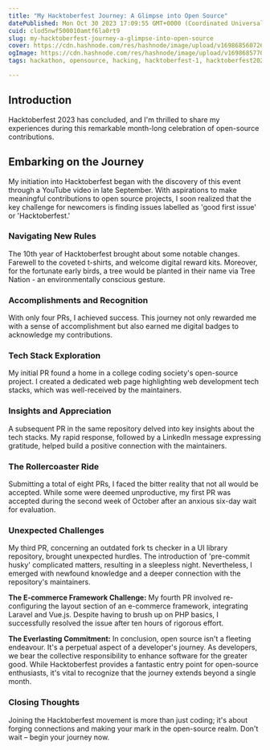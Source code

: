 ```yaml
---
title: "My Hacktoberfest Journey: A Glimpse into Open Source"
datePublished: Mon Oct 30 2023 17:09:55 GMT+0000 (Coordinated Universal Time)
cuid: clod5nwf500010amtf6la0rt9
slug: my-hacktoberfest-journey-a-glimpse-into-open-source
cover: https://cdn.hashnode.com/res/hashnode/image/upload/v1698685607268/ef9d169e-d230-4ab8-81bb-c241eaa49705.png
ogImage: https://cdn.hashnode.com/res/hashnode/image/upload/v1698685770058/e00c71a2-1ec2-4883-92cd-a7b34db7bb6c.png
tags: hackathon, opensource, hacking, hacktoberfest-1, hacktoberfest2023

---
```


## **Introduction**

Hacktoberfest 2023 has concluded, and I'm thrilled to share my experiences during this remarkable month-long celebration of open-source contributions.

## **Embarking on the Journey**

My initiation into Hacktoberfest began with the discovery of this event through a YouTube video in late September. With aspirations to make meaningful contributions to open source projects, I soon realized that the key challenge for newcomers is finding issues labelled as 'good first issue' or 'Hacktoberfest.'

### **Navigating New Rules**

The 10th year of Hacktoberfest brought about some notable changes. Farewell to the coveted t-shirts, and welcome digital reward kits. Moreover, for the fortunate early birds, a tree would be planted in their name via Tree Nation - an environmentally conscious gesture.

### **Accomplishments and Recognition**

With only four PRs, I achieved success. This journey not only rewarded me with a sense of accomplishment but also earned me digital badges to acknowledge my contributions.

### **Tech Stack Exploration**

My initial PR found a home in a college coding society's open-source project. I created a dedicated web page highlighting web development tech stacks, which was well-received by the maintainers.

### **Insights and Appreciation**

A subsequent PR in the same repository delved into key insights about the tech stacks. My rapid response, followed by a LinkedIn message expressing gratitude, helped build a positive connection with the maintainers.

### **The Rollercoaster Ride**

Submitting a total of eight PRs, I faced the bitter reality that not all would be accepted. While some were deemed unproductive, my first PR was accepted during the second week of October after an anxious six-day wait for evaluation.

### **Unexpected Challenges**

My third PR, concerning an outdated fork ts checker in a UI library repository, brought unexpected hurdles. The introduction of 'pre-commit husky' complicated matters, resulting in a sleepless night. Nevertheless, I emerged with newfound knowledge and a deeper connection with the repository's maintainers.

**The E-commerce Framework Challenge:** My fourth PR involved re-configuring the layout section of an e-commerce framework, integrating Laravel and Vue.js. Despite having to brush up on PHP basics, I successfully resolved the issue after ten hours of rigorous effort.

**The Everlasting Commitment:** In conclusion, open source isn't a fleeting endeavour. It's a perpetual aspect of a developer's journey. As developers, we bear the collective responsibility to enhance software for the greater good. While Hacktoberfest provides a fantastic entry point for open-source enthusiasts, it's vital to recognize that the journey extends beyond a single month.

### **Closing Thoughts**

Joining the Hacktoberfest movement is more than just coding; it's about forging connections and making your mark in the open-source realm. Don't wait – begin your journey now.